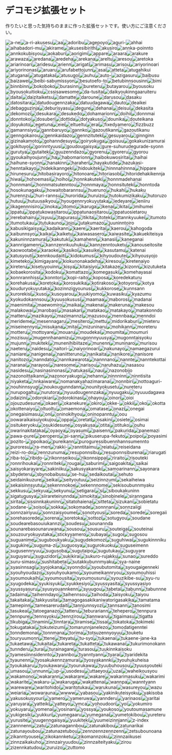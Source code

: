 # デコモジ拡張セット

作りたいと思った気持ちのままに作った拡張セットです。使い方にご注意ください。

![a-ne](./decomoji/extra/a-ne.png)![a-ri-akusesu](./decomoji/extra/a-ri-akusesu.png)![aa](./decomoji/extra/aa.png)![adoribu](./decomoji/extra/adoribu.png)![agepoyo](./decomoji/extra/agepoyo.png)![aguri-](./decomoji/extra/aguri-.png)![ahhai](./decomoji/extra/ahhai.png)![aihabadori-mu](./decomoji/extra/aihabadori-mu.png)![akirame](./decomoji/extra/akirame.png)![akusesibirithi](./decomoji/extra/akusesibirithi.png)![akusiro](./decomoji/extra/akusiro.png)![annka-poinnto](./decomoji/extra/annka-poinnto.png)![annkokubisyou](./decomoji/extra/annkokubisyou.png)![aokaburi](./decomoji/extra/aokaburi.png)![aorigimi](./decomoji/extra/aorigimi.png)![appare](./decomoji/extra/appare.png)![araara](./decomoji/extra/araara.png)![arakure](./decomoji/extra/arakure.png)![arawaza](./decomoji/extra/arawaza.png)![aredana](./decomoji/extra/aredana.png)![aredeha](./decomoji/extra/aredeha.png)![arekana](./decomoji/extra/arekana.png)![areltu](./decomoji/extra/areltu.png)![aresou](./decomoji/extra/aresou.png)![aretoka](./decomoji/extra/aretoka.png)![ariarinoari](./decomoji/extra/ariarinoari.png)![aridesu](./decomoji/extra/aridesu.png)![arienn](./decomoji/extra/arienn.png)![arigati](./decomoji/extra/arigati.png)![arimasu](./decomoji/extra/arimasu.png)![arisou](./decomoji/extra/arisou.png)![ariyorinoari](./decomoji/extra/ariyorinoari.png)![ariyorinonasi](./decomoji/extra/ariyorinonasi.png)![aruaru](./decomoji/extra/aruaru.png)![arufabettojunn](./decomoji/extra/arufabettojunn.png)![asai](./decomoji/extra/asai.png)![atteta](./decomoji/extra/atteta.png)![atugahikui](./decomoji/extra/atugahikui.png)![atuganai](./decomoji/extra/atuganai.png)![atugatakai](./decomoji/extra/atugatakai.png)![atusugoi](./decomoji/extra/atusugoi.png)![auhu](./decomoji/extra/auhu.png)![auto-](./decomoji/extra/auto-.png)![azigasuru](./decomoji/extra/azigasuru.png)![baibusu](./decomoji/extra/baibusu.png)![baizawei](./decomoji/extra/baizawei.png)![beibi-sabumissyon](./decomoji/extra/beibi-sabumissyon.png)![besutoefo-to](./decomoji/extra/besutoefo-to.png)![betubinnsousinn](./decomoji/extra/betubinnsousinn.png)![bimi](./decomoji/extra/bimi.png)![binnbinn](./decomoji/extra/binnbinn.png)![bokoboko](./decomoji/extra/bokoboko.png)![burasinn](./decomoji/extra/burasinn.png)![bureteru](./decomoji/extra/bureteru.png)![butayarou](./decomoji/extra/butayarou.png)![byousoku](./decomoji/extra/byousoku.png)![byousokuitioku](./decomoji/extra/byousokuitioku.png)![cssisawesome](./decomoji/extra/cssisawesome.png)![da-tusitai](./decomoji/extra/da-tusitai.png)![daikyoukinngaaruiteru](./decomoji/extra/daikyoukinngaaruiteru.png)![daitai](./decomoji/extra/daitai.png)![daizitaiketsu](./decomoji/extra/daizitaiketsu.png)![damatte](./decomoji/extra/damatte.png)![daroune](./decomoji/extra/daroune.png)![darusou](./decomoji/extra/darusou.png)![dasaku](./decomoji/extra/dasaku.png)![datositara](./decomoji/extra/datositara.png)![datudougennzaka](./decomoji/extra/datudougennzaka.png)![datuudagawa](./decomoji/extra/datuudagawa.png)![dauto](./decomoji/extra/dauto.png)![deaikei](./decomoji/extra/deaikei.png)![debagguzinja](./decomoji/extra/debagguzinja.png)![deburisyasu](./decomoji/extra/deburisyasu.png)![degure](./decomoji/extra/degure.png)![dehanai](./decomoji/extra/dehanai.png)![deisui](./decomoji/extra/deisui.png)![dekasita](./decomoji/extra/dekasita.png)![dekomozi](./decomoji/extra/dekomozi.png)![desukara](./decomoji/extra/desukara.png)![desukedo](./decomoji/extra/desukedo.png)![dohamarionn](./decomoji/extra/dohamarionn.png)![doihii](./decomoji/extra/doihii.png)![donnmai](./decomoji/extra/donnmai.png)![donntokoi](./decomoji/extra/donntokoi.png)![dosuberi](./decomoji/extra/dosuberi.png)![dottida](./decomoji/extra/dottida.png)![dotyakuso](./decomoji/extra/dotyakuso.png)![dounika](./decomoji/extra/dounika.png)![douteikana](./decomoji/extra/douteikana.png)![doyukoto](./decomoji/extra/doyukoto.png)![egetuna](./decomoji/extra/egetuna.png)![eiei](./decomoji/extra/eiei.png)![eltueltu](./decomoji/extra/eltueltu.png)![erai](./decomoji/extra/erai.png)![fixedyamero](./decomoji/extra/fixedyamero.png)![fizzbuzz](./decomoji/extra/fizzbuzz.png)![gamannsiyo](./decomoji/extra/gamannsiyo.png)![gannbaruyo](./decomoji/extra/gannbaruyo.png)![gannko](./decomoji/extra/gannko.png)![gazoutikann](./decomoji/extra/gazoutikann.png)![gazoutikanu](./decomoji/extra/gazoutikanu.png)![genngokairou](./decomoji/extra/genngokairou.png)![gennkaidazo](./decomoji/extra/gennkaidazo.png)![gennzituteki](./decomoji/extra/gennzituteki.png)![gesuyarou](./decomoji/extra/gesuyarou.png)![ginnginn](./decomoji/extra/ginnginn.png)![gizinakamoto](./decomoji/extra/gizinakamoto.png)![gohanndesuyo](./decomoji/extra/gohanndesuyo.png)![goiryokuga](./decomoji/extra/goiryokuga.png)![goisuu](./decomoji/extra/goisuu.png)![gokakunizamurai](./decomoji/extra/gokakunizamurai.png)![gokituyoi](./decomoji/extra/gokituyoi.png)![gorinntyuusi](./decomoji/extra/gorinntyuusi.png)![goudougaisya](./decomoji/extra/goudougaisya.png)![gure-suhurudegurade-syonn](./decomoji/extra/gure-suhurudegurade-syonn.png)![gurutya](./decomoji/extra/gurutya.png)![gutaiteki](./decomoji/extra/gutaiteki.png)![guuzenndazo](./decomoji/extra/guuzenndazo.png)![gyorenu](./decomoji/extra/gyorenu.png)![gyoreru](./decomoji/extra/gyoreru.png)![gyorou](./decomoji/extra/gyorou.png)![gyoukaihyoujunn](./decomoji/extra/gyoukaihyoujunn.png)![ha](./decomoji/extra/ha.png)![habomarionn](./decomoji/extra/habomarionn.png)![haibokuwosiritai](./decomoji/extra/haibokuwosiritai.png)![haihai](./decomoji/extra/haihai.png)![haihune-syonn](./decomoji/extra/haihune-syonn.png)![hanakinn](./decomoji/extra/hanakinn.png)![haraheri](./decomoji/extra/haraheri.png)![hayakutide](./decomoji/extra/hayakutide.png)![hazukasi-](./decomoji/extra/hazukasi-.png)![henntaikayo](./decomoji/extra/henntaikayo.png)![hidekikanngeki](./decomoji/extra/hidekikanngeki.png)![hidoukiteki](./decomoji/extra/hidoukiteki.png)![hinnnahinnna](./decomoji/extra/hinnnahinnna.png)![hippare](./decomoji/extra/hippare.png)![hirunesuru](./decomoji/extra/hirunesuru.png)![hitobasirayoro](./decomoji/extra/hitobasirayoro.png)![hitonoare](./decomoji/extra/hitonoare.png)![hitoriasobi](./decomoji/extra/hitoriasobi.png)![hitoridehakikennja](./decomoji/extra/hitoridehakikennja.png)![hiwai](./decomoji/extra/hiwai.png)![hohoemasii](./decomoji/extra/hohoemasii.png)![hoihoi](./decomoji/extra/hoihoi.png)![honnkakuteki](./decomoji/extra/honnkakuteki.png)![honnmadehanai](./decomoji/extra/honnmadehanai.png)![honnmani](./decomoji/extra/honnmani.png)![honnmatsutenntou](./decomoji/extra/honnmatsutenntou.png)![honnmaya](./decomoji/extra/honnmaya.png)![honnsituteki](./decomoji/extra/honnsituteki.png)![honntoda](./decomoji/extra/honntoda.png)![hosokunagaku](./decomoji/extra/hosokunagaku.png)![howaitobarannsu](./decomoji/extra/howaitobarannsu.png)![hueruno](./decomoji/extra/hueruno.png)![hukahi](./decomoji/extra/hukahi.png)![hukaku](./decomoji/extra/hukaku.png)![hurennzu](./decomoji/extra/hurennzu.png)![huri-rannsu](./decomoji/extra/huri-rannsu.png)![hurorida](./decomoji/extra/hurorida.png)![huruizo](./decomoji/extra/huruizo.png)![hutokumizikaku](./decomoji/extra/hutokumizikaku.png)![hutoruzo](./decomoji/extra/hutoruzo.png)![hutuu](./decomoji/extra/hutuu.png)![hutuusaikyou](./decomoji/extra/hutuusaikyou.png)![hyougennryokuyutaka](./decomoji/extra/hyougennryokuyutaka.png)![iedeyare](./decomoji/extra/iedeyare.png)![ieniiru](./decomoji/extra/ieniiru.png)![iikagennnisiro](./decomoji/extra/iikagennnisiro.png)![iinoka](./decomoji/extra/iinoka.png)![iitomo](./decomoji/extra/iitomo.png)![ikaruga](./decomoji/extra/ikaruga.png)![ikenai](./decomoji/extra/ikenai.png)![ikitai](./decomoji/extra/ikitai.png)![imihumei](./decomoji/extra/imihumei.png)![ippatu](./decomoji/extra/ippatu.png)![ippatukowasitarou](./decomoji/extra/ippatukowasitarou.png)![ippatunaositarou](./decomoji/extra/ippatunaositarou.png)![ippatuosietarou](./decomoji/extra/ippatuosietarou.png)![irerebahairu](./decomoji/extra/irerebahairu.png)![isyuu](./decomoji/extra/isyuu.png)![itapurasu](./decomoji/extra/itapurasu.png)![itikita](./decomoji/extra/itikita.png)![itoteki](./decomoji/extra/itoteki.png)![ittannkyuukei](./decomoji/extra/ittannkyuukei.png)![itumoto](./decomoji/extra/itumoto.png)![itumotukau](./decomoji/extra/itumotukau.png)![itutukauno](./decomoji/extra/itutukauno.png)![jojo](./decomoji/extra/jojo.png)![jutakumazo](./decomoji/extra/jutakumazo.png)![juuninntoiro](./decomoji/extra/juuninntoiro.png)![kabusikigaisya](./decomoji/extra/kabusikigaisya.png)![kadaikann](./decomoji/extra/kadaikann.png)![kaere](./decomoji/extra/kaere.png)![kaeritai](./decomoji/extra/kaeritai.png)![kaerou](./decomoji/extra/kaerou.png)![kahogoda](./decomoji/extra/kahogoda.png)![kaibunnsyo](./decomoji/extra/kaibunnsyo.png)![kaikai](./decomoji/extra/kaikai.png)![kaiketu](./decomoji/extra/kaiketu.png)![kaiwasasero](./decomoji/extra/kaiwasasero.png)![kaiwasite](./decomoji/extra/kaiwasite.png)![kakuekiteisya](./decomoji/extra/kakuekiteisya.png)![kakuninnzamurai](./decomoji/extra/kakuninnzamurai.png)![kakutuki](./decomoji/extra/kakutuki.png)![kamahenn](./decomoji/extra/kamahenn.png)![kanasii](./decomoji/extra/kanasii.png)![kaneganai](./decomoji/extra/kaneganai.png)![kannrigamenn](./decomoji/extra/kannrigamenn.png)![kannzennkuuhuku](./decomoji/extra/kannzennkuuhuku.png)![kannzenntouketu](./decomoji/extra/kannzenntouketu.png)![kanouseitosite](./decomoji/extra/kanouseitosite.png)![kaowootabe](./decomoji/extra/kaowootabe.png)![karaoke](./decomoji/extra/karaoke.png)![kasikoi](./decomoji/extra/kasikoi.png)![kasuike](./decomoji/extra/kasuike.png)![kasutamu](./decomoji/extra/kasutamu.png)![katenai](./decomoji/extra/katenai.png)![katusyouti](./decomoji/extra/katusyouti.png)![kennkoudaiiti](./decomoji/extra/kennkoudaiiti.png)![kidokumusi](./decomoji/extra/kidokumusi.png)![kihyoudoutei](./decomoji/extra/kihyoudoutei.png)![kihyousyojo](./decomoji/extra/kihyousyojo.png)![kimeteko](./decomoji/extra/kimeteko.png)![kimigayare](./decomoji/extra/kimigayare.png)![kiokunonakadeha](./decomoji/extra/kiokunonakadeha.png)![kiresou](./decomoji/extra/kiresou.png)![kiretenaiyo](./decomoji/extra/kiretenaiyo.png)![kireteru](./decomoji/extra/kireteru.png)![kisetuyouinn](./decomoji/extra/kisetuyouinn.png)![kisya](./decomoji/extra/kisya.png)![kitaisiyo](./decomoji/extra/kitaisiyo.png)![kitakaze](./decomoji/extra/kitakaze.png)![kizonn](./decomoji/extra/kizonn.png)![kizutuketa](./decomoji/extra/kizutuketa.png)![kobaekorosita](./decomoji/extra/kobaekorosita.png)![kodoku](./decomoji/extra/kodoku.png)![komattazo](./decomoji/extra/komattazo.png)![komegasuki](./decomoji/extra/komegasuki.png)![komehayasai](./decomoji/extra/komehayasai.png)![konnrannhissi](./decomoji/extra/konnrannhissi.png)![konntori](./decomoji/extra/konntori.png)![kopi-raito](./decomoji/extra/kopi-raito.png)![koposa](./decomoji/extra/koposa.png)![koredekaturu](./decomoji/extra/koredekaturu.png)![korehakusa](./decomoji/extra/korehakusa.png)![koretoka](./decomoji/extra/koretoka.png)![korosukika](./decomoji/extra/korosukika.png)![kotirakoso](./decomoji/extra/kotirakoso.png)![kotoyoro](./decomoji/extra/kotoyoro.png)![kotya](./decomoji/extra/kotya.png)![kouduryokuyutaka](./decomoji/extra/kouduryokuyutaka.png)![kozinnzigyounusi](./decomoji/extra/kozinnzigyounusi.png)![kukkorose](./decomoji/extra/kukkorose.png)![kunnsann](./decomoji/extra/kunnsann.png)![kurorekisi](./decomoji/extra/kurorekisi.png)![kuso](./decomoji/extra/kuso.png)![kusoyarou](./decomoji/extra/kusoyarou.png)![kuukiyomo](./decomoji/extra/kuukiyomo.png)![kuwasiku](./decomoji/extra/kuwasiku.png)![kyazumu](./decomoji/extra/kyazumu.png)![kyokudokannsou](./decomoji/extra/kyokudokannsou.png)![kyuusokususi](./decomoji/extra/kyuusokususi.png)![maamaa](./decomoji/extra/maamaa.png)![maborosi](./decomoji/extra/maborosi.png)![madanai](./decomoji/extra/madanai.png)![maenimita](./decomoji/extra/maenimita.png)![maewomiro](./decomoji/extra/maewomiro.png)![maikai](./decomoji/extra/maikai.png)![makenai](./decomoji/extra/makenai.png)![makeruna](./decomoji/extra/makeruna.png)![makesou](./decomoji/extra/makesou.png)![malakowai](./decomoji/extra/malakowai.png)![marobasi](./decomoji/extra/marobasi.png)![masakari](./decomoji/extra/masakari.png)![matakao](./decomoji/extra/matakao.png)![matakayo](./decomoji/extra/matakayo.png)![matakonndo](./decomoji/extra/matakonndo.png)![matteru](./decomoji/extra/matteru.png)![mazikayo](./decomoji/extra/mazikayo.png)![mazimannzi](./decomoji/extra/mazimannzi.png)![mazusou](./decomoji/extra/mazusou.png)![mennbaa](./decomoji/extra/mennbaa.png)![menndoi](./decomoji/extra/menndoi.png)![merideme](./decomoji/extra/merideme.png)![mesennagaru](./decomoji/extra/mesennagaru.png)![mesitero](./decomoji/extra/mesitero.png)![mettu](./decomoji/extra/mettu.png)![midorikaburi](./decomoji/extra/midorikaburi.png)![mieteru](./decomoji/extra/mieteru.png)![miseinennyo](./decomoji/extra/miseinennyo.png)![misukana](./decomoji/extra/misukana.png)![mitai](./decomoji/extra/mitai.png)![mizuninaru](./decomoji/extra/mizuninaru.png)![mohikann](./decomoji/extra/mohikann.png)![moreteru](./decomoji/extra/moreteru.png)![motteru](./decomoji/extra/motteru.png)![mottoyare](./decomoji/extra/mottoyare.png)![mouaru](./decomoji/extra/mouaru.png)![moudekai](./decomoji/extra/moudekai.png)![moumita](./decomoji/extra/moumita.png)![moumuri](./decomoji/extra/moumuri.png)![mozisuu](./decomoji/extra/mozisuu.png)![mugennhanamizu](./decomoji/extra/mugennhanamizu.png)![mugonnnyuusya](./decomoji/extra/mugonnnyuusya.png)![mugonntaisyoku](./decomoji/extra/mugonntaisyoku.png)![mujunn](./decomoji/extra/mujunn.png)![mukiteki](./decomoji/extra/mukiteki.png)![munenihibiitaze](./decomoji/extra/munenihibiitaze.png)![munenn](./decomoji/extra/munenn.png)![muninaro](./decomoji/extra/muninaro.png)![murisou](./decomoji/extra/murisou.png)![naeteru](./decomoji/extra/naeteru.png)![naidesu](./decomoji/extra/naidesu.png)![naitori-](./decomoji/extra/naitori-.png)![naiyorinoari](./decomoji/extra/naiyorinoari.png)![nakunayo](./decomoji/extra/nakunayo.png)![namaegazurui](./decomoji/extra/namaegazurui.png)![naniare](./decomoji/extra/naniare.png)![nanigenai](./decomoji/extra/nanigenai.png)![naniitteruno](./decomoji/extra/naniitteruno.png)![nanikaita](./decomoji/extra/nanikaita.png)![nanikore](./decomoji/extra/nanikore.png)![nanisore](./decomoji/extra/nanisore.png)![nanitozo](./decomoji/extra/nanitozo.png)![nanndato](./decomoji/extra/nanndato.png)![nannkawarota](./decomoji/extra/nannkawarota.png)![nannnano](./decomoji/extra/nannnano.png)![nannte](./decomoji/extra/nannte.png)![nanntekottai](./decomoji/extra/nanntekottai.png)![naranai](./decomoji/extra/naranai.png)![narayosi](./decomoji/extra/narayosi.png)![naresome](./decomoji/extra/naresome.png)![narisou](./decomoji/extra/narisou.png)![naruhazu](./decomoji/extra/naruhazu.png)![nasasou](./decomoji/extra/nasasou.png)![nasidesu](./decomoji/extra/nasidesu.png)![nasinasinonasi](./decomoji/extra/nasinasinonasi.png)![natukasii](./decomoji/extra/natukasii.png)![naui](./decomoji/extra/naui.png)![nazonobijo](./decomoji/extra/nazonobijo.png)![nazonoittaikann](./decomoji/extra/nazonoittaikann.png)![nazonoryakugo](./decomoji/extra/nazonoryakugo.png)![nehann](./decomoji/extra/nehann.png)![ninnninn](./decomoji/extra/ninnninn.png)![ninntisita](./decomoji/extra/ninntisita.png)![niyaketa](./decomoji/extra/niyaketa.png)![nnkaiware](./decomoji/extra/nnkaiware.png)![nomanakyahazimaranai](./decomoji/extra/nomanakyahazimaranai.png)![nonnbiri](./decomoji/extra/nonnbiri.png)![nottoaguri-](./decomoji/extra/nottoaguri-.png)![nouhinnsyugi](./decomoji/extra/nouhinnsyugi.png)![noukougunndann](./decomoji/extra/noukougunndann.png)![nounityokusetu](./decomoji/extra/nounityokusetu.png)![nureteru](./decomoji/extra/nureteru.png)![nurupogaltu](./decomoji/extra/nurupogaltu.png)![nurutora](./decomoji/extra/nurutora.png)![nyuudougennzaka](./decomoji/extra/nyuudougennzaka.png)![nyuugaku](./decomoji/extra/nyuugaku.png)![nyuuudagawa](./decomoji/extra/nyuuudagawa.png)![odaizini](./decomoji/extra/odaizini.png)![odorokiari](./decomoji/extra/odorokiari.png)![odorokinasi](./decomoji/extra/odorokinasi.png)![ohayou](./decomoji/extra/ohayou.png)![oinori](./decomoji/extra/oinori.png)![oioi](./decomoji/extra/oioi.png)![ojouzudesune](./decomoji/extra/ojouzudesune.png)![okaeri](./decomoji/extra/okaeri.png)![okanekure](./decomoji/extra/okanekure.png)![okiro](./decomoji/extra/okiro.png)![okke-](./decomoji/extra/okke-.png)![okkii](./decomoji/extra/okkii.png)![oko](./decomoji/extra/oko.png)![okotta](./decomoji/extra/okotta.png)![okottenaiyo](./decomoji/extra/okottenaiyo.png)![oltuoltu](./decomoji/extra/oltuoltu.png)![omaemona](./decomoji/extra/omaemona.png)![omatase](./decomoji/extra/omatase.png)![onazi](./decomoji/extra/onazi.png)![onegai](./decomoji/extra/onegai.png)![onegaisimasu](./decomoji/extra/onegaisimasu.png)![oni](./decomoji/extra/oni.png)![oninokihyou](./decomoji/extra/oninokihyou.png)![oninopanntu](./decomoji/extra/oninopanntu.png)![oou](./decomoji/extra/oou.png)![oowaraikaisuiyokujou](./decomoji/extra/oowaraikaisuiyokujou.png)![oppai](./decomoji/extra/oppai.png)![oretati](./decomoji/extra/oretati.png)![osakini](./decomoji/extra/osakini.png)![osiete](./decomoji/extra/osiete.png)![osimai](./decomoji/extra/osimai.png)![ositukeryoku](./decomoji/extra/ositukeryoku.png)![osukidesune](./decomoji/extra/osukidesune.png)![osyakusa](./decomoji/extra/osyakusa.png)![otita](./decomoji/extra/otita.png)![otituko](./decomoji/extra/otituko.png)![ouhu](./decomoji/extra/ouhu.png)![owarinakitatakai](./decomoji/extra/owarinakitatakai.png)![oyaoya](./decomoji/extra/oyaoya.png)![oyasumi](./decomoji/extra/oyasumi.png)![paisenn](./decomoji/extra/paisenn.png)![pakurida](./decomoji/extra/pakurida.png)![panemazi](./decomoji/extra/panemazi.png)![pawa-purei](./decomoji/extra/pawa-purei.png)![peropero](./decomoji/extra/peropero.png)![pi-sann](./decomoji/extra/pi-sann.png)![pikuserupa-fekuto](./decomoji/extra/pikuserupa-fekuto.png)![poipoi](./decomoji/extra/poipoi.png)![poyasimi](./decomoji/extra/poyasimi.png)![pozito-](./decomoji/extra/pozito-.png)![ppoikao](./decomoji/extra/ppoikao.png)![pureikann](./decomoji/extra/pureikann.png)![puroguressibuennhannsumennto](./decomoji/extra/puroguressibuennhannsumennto.png)![puroresu](./decomoji/extra/puroresu.png)![ra-men](./decomoji/extra/ra-men.png)![rakki-](./decomoji/extra/rakki-.png)![ranntitaimu](./decomoji/extra/ranntitaimu.png)![reiatu](./decomoji/extra/reiatu.png)![reiseidana](./decomoji/extra/reiseidana.png)![reizi-ro-do](./decomoji/extra/reizi-ro-do.png)![rennzunuma](./decomoji/extra/rennzunuma.png)![resuponnsibu](./decomoji/extra/resuponnsibu.png)![resuponnsiburenai](./decomoji/extra/resuponnsiburenai.png)![riarugati](./decomoji/extra/riarugati.png)![riba-to](./decomoji/extra/riba-to.png)![ribido-](./decomoji/extra/ribido-.png)![rikonnseikou](./decomoji/extra/rikonnseikou.png)![rikonnsippai](./decomoji/extra/rikonnsippai.png)![riraito](./decomoji/extra/riraito.png)![risouteki](./decomoji/extra/risouteki.png)![ronnrihoukai](./decomoji/extra/ronnrihoukai.png)![ronnriteki](./decomoji/extra/ronnriteki.png)![rougai](./decomoji/extra/rougai.png)![saburimi](./decomoji/extra/saburimi.png)![saigoakita](./decomoji/extra/saigoakita.png)![saikai](./decomoji/extra/saikai.png)![saisyokarayare](./decomoji/extra/saisyokarayare.png)![sakiniiku](./decomoji/extra/sakiniiku.png)![sakusyakannki](./decomoji/extra/sakusyakannki.png)![samoarinann](./decomoji/extra/samoarinann.png)![sayonara](./decomoji/extra/sayonara.png)![sbydeteru](./decomoji/extra/sbydeteru.png)![sbynobaibusu](./decomoji/extra/sbynobaibusu.png)![se-hu](./decomoji/extra/se-hu.png)![sedaikoutai](./decomoji/extra/sedaikoutai.png)![sehuto](./decomoji/extra/sehuto.png)![seidainikuzure](./decomoji/extra/seidainikuzure.png)![seikai](./decomoji/extra/seikai.png)![seityoutuu](./decomoji/extra/seityoutuu.png)![seizinnzumi](./decomoji/extra/seizinnzumi.png)![sekaiheiwa](./decomoji/extra/sekaiheiwa.png)![sekaisinnsyutu](./decomoji/extra/sekaisinnsyutu.png)![sekennnokoe](./decomoji/extra/sekennnokoe.png)![sekennnome](./decomoji/extra/sekennnome.png)![sekisoubunnmyaku](./decomoji/extra/sekisoubunnmyaku.png)![sekkusu](./decomoji/extra/sekkusu.png)![sekyua](./decomoji/extra/sekyua.png)![sekyunu](./decomoji/extra/sekyunu.png)![setigarai](./decomoji/extra/setigarai.png)![si](./decomoji/extra/si.png)![siboukakuninn](./decomoji/extra/siboukakuninn.png)![sigatugusya](./decomoji/extra/sigatugusya.png)![siirareteirunnda](./decomoji/extra/siirareteirunnda.png)![simokita](./decomoji/extra/simokita.png)![sinobinele](./decomoji/extra/sinobinele.png)![siranngana](./decomoji/extra/siranngana.png)![siritai](./decomoji/extra/siritai.png)![sissinnkakuninn](./decomoji/extra/sissinnkakuninn.png)![sitatohaienai](./decomoji/extra/sitatohaienai.png)![sitteta](./decomoji/extra/sitteta.png)![sizukani](./decomoji/extra/sizukani.png)![sobietatu](./decomoji/extra/sobietatu.png)![sodane-](./decomoji/extra/sodane-.png)![soisoi](./decomoji/extra/soisoi.png)![sokka](./decomoji/extra/sokka.png)![sokomade](./decomoji/extra/sokomade.png)![sonnnani](./decomoji/extra/sonnnani.png)![sonnzaiigi](./decomoji/extra/sonnzaiigi.png)![sonnzairiyuu](./decomoji/extra/sonnzairiyuu.png)![sonnzaisyoumei](./decomoji/extra/sonnzaisyoumei.png)![sonotyousi](./decomoji/extra/sonotyousi.png)![soreda](./decomoji/extra/soreda.png)![sorede](./decomoji/extra/sorede.png)![soregaii](./decomoji/extra/soregaii.png)![sorehasorede](./decomoji/extra/sorehasorede.png)![sorena](./decomoji/extra/sorena.png)![soretoka](./decomoji/extra/soretoka.png)![sottozi](./decomoji/extra/sottozi.png)![sotugyou](./decomoji/extra/sotugyou.png)![soudane](./decomoji/extra/soudane.png)![soudearebasouiukannzi](./decomoji/extra/soudearebasouiukannzi.png)![soudesu](./decomoji/extra/soudesu.png)![sounannda](./decomoji/extra/sounannda.png)![sounarebasounaruwana](./decomoji/extra/sounarebasounaruwana.png)![sousou](./decomoji/extra/sousou.png)![sousuru](./decomoji/extra/sousuru.png)![souteigai](./decomoji/extra/souteigai.png)![souteinai](./decomoji/extra/souteinai.png)![souzouryokuyutaka](./decomoji/extra/souzouryokuyutaka.png)![stickyyamero](./decomoji/extra/stickyyamero.png)![subayai](./decomoji/extra/subayai.png)![sugoi](./decomoji/extra/sugoi.png)![sugosou](./decomoji/extra/sugosou.png)![suguanime](./decomoji/extra/suguanime.png)![suguboukyaku](./decomoji/extra/suguboukyaku.png)![sugudekomozi](./decomoji/extra/sugudekomozi.png)![suguhiwai](./decomoji/extra/suguhiwai.png)![sugukinnniku](./decomoji/extra/sugukinnniku.png)![sugukire](./decomoji/extra/sugukire.png)![suguma-zi](./decomoji/extra/suguma-zi.png)![suguosya](./decomoji/extra/suguosya.png)![sugurokuoku](./decomoji/extra/sugurokuoku.png)![suguseimenn](./decomoji/extra/suguseimenn.png)![sugusennryuu](./decomoji/extra/sugusennryuu.png)![sugusoba](./decomoji/extra/sugusoba.png)![sugutaipo](./decomoji/extra/sugutaipo.png)![sugutukau](./decomoji/extra/sugutukau.png)![suguyare](./decomoji/extra/suguyare.png)![suguyaru](./decomoji/extra/suguyaru.png)![suguzidori](./decomoji/extra/suguzidori.png)![sukikirai](./decomoji/extra/sukikirai.png)![sukuro-rujakku](./decomoji/extra/sukuro-rujakku.png)![sunao](./decomoji/extra/sunao.png)![sureddo](./decomoji/extra/sureddo.png)![suru-simasu](./decomoji/extra/suru-simasu.png)![sushitabetai](./decomoji/extra/sushitabetai.png)![sutakkubunnmyaku](./decomoji/extra/sutakkubunnmyaku.png)![sya-naine](./decomoji/extra/sya-naine.png)![syasinnsagi](./decomoji/extra/syasinnsagi.png)![syojokana](./decomoji/extra/syojokana.png)![syonndoi](./decomoji/extra/syonndoi.png)![syoubutomita](./decomoji/extra/syoubutomita.png)![syougaigenneki](./decomoji/extra/syougaigenneki.png)![syouhyoudazo](./decomoji/extra/syouhyoudazo.png)![syouhyoukamo](./decomoji/extra/syouhyoukamo.png)![syoumeikannryou](./decomoji/extra/syoumeikannryou.png)![syoumouhissi](./decomoji/extra/syoumouhissi.png)![syoumoukaihi](./decomoji/extra/syoumoukaihi.png)![syoumousita](./decomoji/extra/syoumousita.png)![syoumousuru](./decomoji/extra/syoumousuru.png)![syouzikibe-su](./decomoji/extra/syouzikibe-su.png)![syu-ru](./decomoji/extra/syu-ru.png)![syugodeka](./decomoji/extra/syugodeka.png)![syukisyuki](./decomoji/extra/syukisyuki.png)![syukkesiyo](./decomoji/extra/syukkesiyo.png)![syussyasita](./decomoji/extra/syussyasita.png)![syussyasiyo](./decomoji/extra/syussyasiyo.png)![syussyasuru](./decomoji/extra/syussyasuru.png)![syusyouannkenn](./decomoji/extra/syusyouannkenn.png)![syuugou](./decomoji/extra/syuugou.png)![tabetai](./decomoji/extra/tabetai.png)![tabunn](./decomoji/extra/tabunn.png)![tabunnne](./decomoji/extra/tabunnne.png)![tadaima](./decomoji/extra/tadaima.png)![taihenndayo](./decomoji/extra/taihenndayo.png)![taihennsou](./decomoji/extra/taihennsou.png)![taihoda](./decomoji/extra/taihoda.png)![taisyoku](./decomoji/extra/taisyoku.png)![taiyou](./decomoji/extra/taiyou.png)![takaitakai](./decomoji/extra/takaitakai.png)![takkyusitai](./decomoji/extra/takkyusitai.png)![tamagogasakikaniwatorigasakika](./decomoji/extra/tamagogasakikaniwatorigasakika.png)![tamatama](./decomoji/extra/tamatama.png)![tamepinn](./decomoji/extra/tamepinn.png)![tamesarerudaiti](./decomoji/extra/tamesarerudaiti.png)![tannjunnsyozi](./decomoji/extra/tannjunnsyozi.png)![tannsann](./decomoji/extra/tannsann.png)![tanosimi](./decomoji/extra/tanosimi.png)![tasukeai](./decomoji/extra/tasukeai.png)![tatoeganazo](./decomoji/extra/tatoeganazo.png)![tatteru](./decomoji/extra/tatteru.png)![teburariann](./decomoji/extra/teburariann.png)![tehepero](./decomoji/extra/tehepero.png)![tennpura](./decomoji/extra/tennpura.png)![tennpure](./decomoji/extra/tennpure.png)![tennsyoku](./decomoji/extra/tennsyoku.png)![tennzirou](./decomoji/extra/tennzirou.png)![tiannwarui](./decomoji/extra/tiannwarui.png)![tigaimasu](./decomoji/extra/tigaimasu.png)![tigatta](./decomoji/extra/tigatta.png)![tikubiga](./decomoji/extra/tikubiga.png)![tinamini](./decomoji/extra/tinamini.png)![tinntara](./decomoji/extra/tinntara.png)![tiramise](./decomoji/extra/tiramise.png)![tissai](./decomoji/extra/tissai.png)![tokatoka](./decomoji/extra/tokatoka.png)![tokimeki](./decomoji/extra/tokimeki.png)![tokugatakai](./decomoji/extra/tokugatakai.png)![tokuteizumi](./decomoji/extra/tokuteizumi.png)![tomarunnjanelezo](./decomoji/extra/tomarunnjanelezo.png)![tomodatigenntei](./decomoji/extra/tomodatigenntei.png)![tonndemonai](./decomoji/extra/tonndemonai.png)![tonnmana](./decomoji/extra/tonnmana.png)![torima](./decomoji/extra/torima.png)![totsuzennyoyuu](./decomoji/extra/totsuzennyoyuu.png)![touketu](./decomoji/extra/touketu.png)![touryuumonn](./decomoji/extra/touryuumonn.png)![ttene](./decomoji/extra/ttene.png)![tteyatu](./decomoji/extra/tteyatu.png)![tu-syo](./decomoji/extra/tu-syo.png)![tukaenai](./decomoji/extra/tukaenai.png)![tukaene-jane-ka](./decomoji/extra/tukaene-jane-ka.png)![tukaetawa](./decomoji/extra/tukaetawa.png)![tukaitai](./decomoji/extra/tukaitai.png)![tukareta](./decomoji/extra/tukareta.png)![tukatteta](./decomoji/extra/tukatteta.png)![tukawanai](./decomoji/extra/tukawanai.png)![tukurimonokann](./decomoji/extra/tukurimonokann.png)![tunnderu](./decomoji/extra/tunnderu.png)![turai](./decomoji/extra/turai.png)![turainagare](./decomoji/extra/turainagare.png)![turasou](./decomoji/extra/turasou.png)![tuukinnkaisoku](./decomoji/extra/tuukinnkaisoku.png)![tyamesiinnsidennto](./decomoji/extra/tyamesiinnsidennto.png)![tyannbo](./decomoji/extra/tyannbo.png)![tyanntyann](./decomoji/extra/tyanntyann.png)![tyarai](./decomoji/extra/tyarai.png)![tyaridekita](./decomoji/extra/tyaridekita.png)![tyaunenn](./decomoji/extra/tyaunenn.png)![tyosakukennzamurai](./decomoji/extra/tyosakukennzamurai.png)![tyosyakannki](./decomoji/extra/tyosyakannki.png)![tyouhukuheisa](./decomoji/extra/tyouhukuheisa.png)![tyoukakaru](./decomoji/extra/tyoukakaru.png)![tyoukawaru](./decomoji/extra/tyoukawaru.png)![tyourukawa](./decomoji/extra/tyourukawa.png)![tyuubuhousou](./decomoji/extra/tyuubuhousou.png)![tyuusyouteki](./decomoji/extra/tyuusyouteki.png)![umasou](./decomoji/extra/umasou.png)![unnunn](./decomoji/extra/unnunn.png)![up-](./decomoji/extra/up-.png)![usodesu](./decomoji/extra/usodesu.png)![uttaeyou](./decomoji/extra/uttaeyou.png)![uzai](./decomoji/extra/uzai.png)![waheikousyou](./decomoji/extra/waheikousyou.png)![wakamono](./decomoji/extra/wakamono.png)![wakarann](./decomoji/extra/wakarann.png)![wakarare](./decomoji/extra/wakarare.png)![wakare](./decomoji/extra/wakare.png)![wakarimasuku](./decomoji/extra/wakarimasuku.png)![wakarimi](./decomoji/extra/wakarimi.png)![wakarite](./decomoji/extra/wakarite.png)![wakaru-](./decomoji/extra/wakaru-.png)![wakaruga](./decomoji/extra/wakaruga.png)![wakattenai](./decomoji/extra/wakattenai.png)![wannpa](./decomoji/extra/wannpa.png)![wanntyann](./decomoji/extra/wanntyann.png)![wareware](./decomoji/extra/wareware.png)![waritohidoi](./decomoji/extra/waritohidoi.png)![waritotukau](./decomoji/extra/waritotukau.png)![warukunai](./decomoji/extra/warukunai.png)![wasureyou](./decomoji/extra/wasureyou.png)![wazu](./decomoji/extra/wazu.png)![weiaria](./decomoji/extra/weiaria.png)![wowarauna](./decomoji/extra/wowarauna.png)![wwww](./decomoji/extra/wwww.png)![yabasou](./decomoji/extra/yabasou.png)![yakinikuteisyoku](./decomoji/extra/yakinikuteisyoku.png)![yakisoba](./decomoji/extra/yakisoba.png)![yakusokusyouri](./decomoji/extra/yakusokusyouri.png)![yamero](./decomoji/extra/yamero.png)![yameruwa](./decomoji/extra/yameruwa.png)![yannderu](./decomoji/extra/yannderu.png)![yarinaosi](./decomoji/extra/yarinaosi.png)![yaritai](./decomoji/extra/yaritai.png)![yaruyara](./decomoji/extra/yaruyara.png)![yatteiki](./decomoji/extra/yatteiki.png)![yatteyo](./decomoji/extra/yatteyo.png)![ymca](./decomoji/extra/ymca.png)![yohoudoori](./decomoji/extra/yohoudoori.png)![yoi](./decomoji/extra/yoi.png)![yokumiro](./decomoji/extra/yokumiro.png)![yokuyaru](./decomoji/extra/yokuyaru.png)![yomenai](./decomoji/extra/yomenai.png)![yosinani](./decomoji/extra/yosinani.png)![yossya](./decomoji/extra/yossya.png)![youkoso](./decomoji/extra/youkoso.png)![youtoumasamune](./decomoji/extra/youtoumasamune.png)![yukigesiki](./decomoji/extra/yukigesiki.png)![yukkuri](./decomoji/extra/yukkuri.png)![yumegaaru](./decomoji/extra/yumegaaru.png)![yumeganai](./decomoji/extra/yumeganai.png)![yumetokibou](./decomoji/extra/yumetokibou.png)![yureteru](./decomoji/extra/yureteru.png)![yurusite](./decomoji/extra/yurusite.png)![yuugenngaisya](./decomoji/extra/yuugenngaisya.png)![yuukiteki](./decomoji/extra/yuukiteki.png)![yuumeizinnjann](./decomoji/extra/yuumeizinnjann.png)![z-index](./decomoji/extra/z-index.png)![zannnenn](./decomoji/extra/zannnenn.png)![zatu](./decomoji/extra/zatu.png)![zatunagannbou](./decomoji/extra/zatunagannbou.png)![zatunakibou](./decomoji/extra/zatunakibou.png)![zatunarikai](./decomoji/extra/zatunarikai.png)![zatunayoubou](./decomoji/extra/zatunayoubou.png)![zatunazetubou](./decomoji/extra/zatunazetubou.png)![zennzennzennzenn](./decomoji/extra/zennzennzennzenn.png)![zetsubounoana](./decomoji/extra/zetsubounoana.png)![zikanntyousei](./decomoji/extra/zikanntyousei.png)![zikokannketu](./decomoji/extra/zikokannketu.png)![zikomannzoku](./decomoji/extra/zikomannzoku.png)![zinnzaiikusei](./decomoji/extra/zinnzaiikusei.png)![zinnzaikakuho](./decomoji/extra/zinnzaikakuho.png)![zinnzairyuudou](./decomoji/extra/zinnzairyuudou.png)![zinnzaiteityaku](./decomoji/extra/zinnzaiteityaku.png)![zirou](./decomoji/extra/zirou.png)![zizennkatudou](./decomoji/extra/zizennkatudou.png)![zuruizo](./decomoji/extra/zuruizo.png)![zuttomo](./decomoji/extra/zuttomo.png)